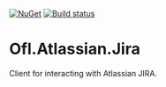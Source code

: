 [![NuGet](https://img.shields.io/nuget/v/Ofl.Atlassian.Jira.svg)](https://www.nuget.org/packages/Ofl.Atlassian.Jira/)
[![Build status](https://ci.appveyor.com/api/projects/status/au9bmo8xeucm99dk?svg=true)](https://ci.appveyor.com/project/OneFrameLink/ofl-atlassian-jira)

# Ofl.Atlassian.Jira
Client for interacting with Atlassian JIRA.
